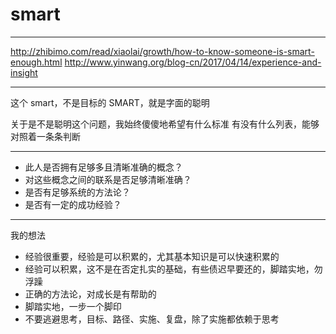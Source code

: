 # smart

---

http://zhibimo.com/read/xiaolai/growth/how-to-know-someone-is-smart-enough.html
http://www.yinwang.org/blog-cn/2017/04/14/experience-and-insight

---

这个 smart，不是目标的 SMART，就是字面的聪明

关于是不是聪明这个问题，我始终傻傻地希望有什么标准
有没有什么列表，能够对照着一条条判断

---

- 此人是否拥有足够多且清晰准确的概念？
- 对这些概念之间的联系是否足够清晰准确？
- 是否有足够系统的方法论？
- 是否有一定的成功经验？

---

我的想法

- 经验很重要，经验是可以积累的，尤其基本知识是可以快速积累的
- 经验可以积累，这不是在否定扎实的基础，有些债迟早要还的，脚踏实地，勿浮躁
- 正确的方法论，对成长是有帮助的
- 脚踏实地，一步一个脚印
- 不要逃避思考，目标、路径、实施、复盘，除了实施都依赖于思考

